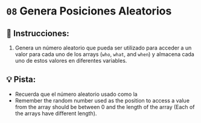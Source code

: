 # `08` Genera Posiciones Aleatorios 

## 📝 Instrucciones:


1. Genera un número aleatorio que pueda ser utilizado para acceder a un valor para cada uno de los arrays (`who`, `what`, and `when`) y almacena cada uno de estos valores en diferentes variables. 

## 💡 Pista:

+ Recuerda que el número aleatorio usado como la 
+ Remember the random number used as the position to access a value from the array should be between 0 and the length of the array (Each of the arrays have different length).